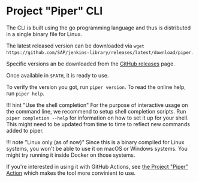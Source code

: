 # Project "Piper" CLI

The CLI is built using the go programming language and thus is distributed in a single binary file for Linux.

The latest released version can be downloaded via `wget https://github.com/SAP/jenkins-library/releases/latest/download/piper`.

Specific versions an be downloaded from the [GitHub releases](https://github.com/SAP/jenkins-library/releases) page.

Once available in `$PATH`, it is ready to use.

To verify the version you got, run `piper version`.
To read the online help, run `piper help`.

!!! hint "Use the shell completion"
    For the purpose of interactive usage on the command line, we recommend to setup shell completion scripts.
    Run `piper completion --help` for information on how to set it up for your shell.
    This might need to be updated from time to time to reflect new commands added to piper.

!!! note "Linux only (as of now)"
    Since this is a binary compiled for Linux systems, you won't be able to use it on macOS or Windows systems.
    You might try running it inside Docker on those systems.

If you're interested in using it with GitHub Actions, see [the Project "Piper" Action](https://github.com/SAP/project-piper-action) which makes the tool more convinient to use.
